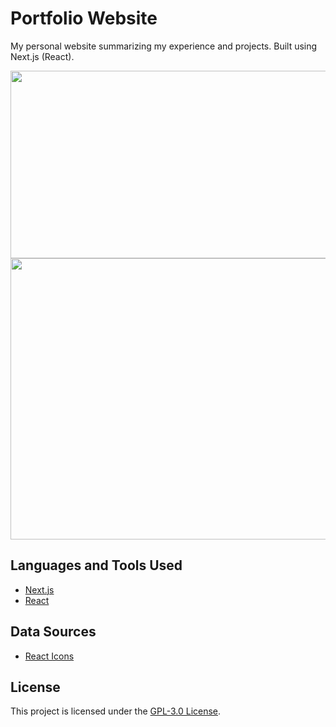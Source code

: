 # Portfolio Website

My personal website summarizing my experience and projects. Built using Next.js (React).

<img width="612" height="300" src="https://github.com/debashishsahoo/portfolio-website/assets/69211573/15de3f53-1e62-4def-b1dd-78dde84f7615">
<img width="612" height="450" src="https://github.com/debashishsahoo/portfolio-website/assets/69211573/ef980915-f50b-494d-b03b-fd1302c3fa1f">

## Languages and Tools Used
- [Next.js](https://nextjs.org/)
- [React](https://react.dev/)

## Data Sources
- [React Icons](https://react-icons.github.io/react-icons)

## License
This project is licensed under the [GPL-3.0 License](./LICENSE).
